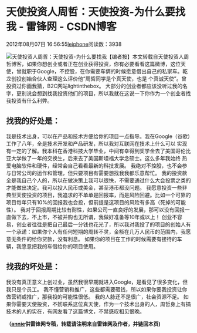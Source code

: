 
# 天使投资人周哲：天使投资-为什么要找我 - 雷锋网 - CSDN博客


2012年08月07日 16:56:55[leiphone](https://me.csdn.net/leiphone)阅读数：3938


![天使投资人周哲：天使投资-为什么要找我](http://www.leiphone.com/wp-content/uploads/2012/08/zhouzhe-150x150.jpg)【编者按】本文转载自天使投资人周哲博客，如果你想创业或者正在创业获得投资，你有必要看看这篇微博，这位天使，曾就职于Google，不控股，在你需要车俩的时候愿意借出自己的私家车。乾龙创投创始合伙人查理这么评价他“周哲同学是个真天使，也是
 个真诚天使”。曾投资过你画我猜，B2C网站lightinthebox。
大部分的创业者都应该没听过我的名字，更别说会想到找我投资他们的项目，所以我就在这说一下你作为一个创业者找我投资有什么利弊。
## 找我的好处是：
我是技术出身，可以在产品和技术方便给你的项目一点指导。我在Google（谷歌）工作了八年，全是技术开发和产品研发，所以我对互联网在技术上什么可以 实现有一定的了解。我本科在香港科技大学毕业，中间有幸得到奖学金去了美国哥伦比亚大学做了一年的交换生，后来去了美国斯坦福大学念硕士。这么多年我始终 热爱电脑软件和硬件，经常会自己看看最新的科技发展。
我绝对不控股，也不会参与日常公司的运作和管理，但只要项目有需要想找我我都乐意帮忙。
我的投资款全是我自己个人的，所以在做决策上我可以很快，不需要通过什么大会投票之类的才能做出决定。我可以投人民币或美金，甚至港币都没问题。
我愿意投资一些非典型天使投资的项目，我追求的不单单是回报率，而是风险回避。比如一个可靠的项目每年只有10%的回报我也会投，但前提是这项目的风险有多高（死掉的可能性）。
我对于回报周期比较有耐性，如果公司一直良好的发展，那可以没有回报一直做下去，不上市，不被并购也无所谓，我做好准备等10年或以上！
创业不容易，创业者往往是把自己最后一分钱也花光了，所以我对我投了的项目的创始人有一个承诺：如果你个人有任何短期的周转不灵，金额在几万人民币的范围内，我愿意无条件的给你贷款，没有利息。
如果你的项目在工作的时候需要有接待的车辆，我愿意把我的车借给你的项目使用。

## 找我的坏处是：
我没有真正意义上创过业，虽然我很早期就进入Google，是看见了很多变化，但我只是个员工。
我不懂营销和推广，这些都需要砸钱，所以如果你要我投资让你做营销或推广，那我投的可能性很低。
我的人脉还不是很广，社会资源不足。
如果你需要天使投资，不妨联系这位真天使，作为一个技术出身的人，周哲身上有搞技术的人的实在，有网友看了这篇博文，不禁感叹相见恨晚。

**（****[annie](http://www.leiphone.com/author/annie)****供****雷锋网****专稿，转载请注明来自雷锋网及作者，并链回本页)**

